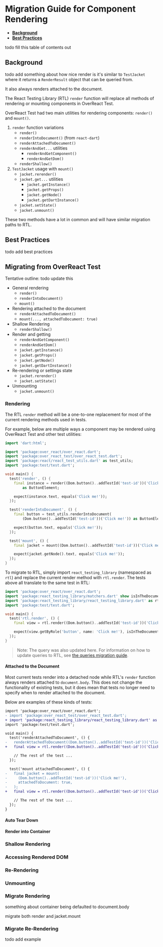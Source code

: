 # Migration Guide for Component Rendering

* __[Background](#background)__
* __[Best Practices](#best-practices)__

todo fill this table of contents out

## Background

todo add something about how nice render is
it's similar to `TestJacket` where it returns a `RenderResult` object that can be queried from.

It also always renders attached to the document.

The React Testing Library (RTL) `render` function will replace all methods of rendering or mounting components in OverReact Test.

OverReact Test had two main utilities for rendering components: `render()` and `mount()`.

1. `render` function variations
    * `render()`
    * `renderIntoDocument()` (from `react-dart`)
    * `renderAttachedToDocument()`
    * `renderAndGet...` utilities
        * `renderAndGetComponent()`
        * `renderAndGetDom()`
    * `renderShallow()`
2. `TestJacket` usage with `mount()`
    * `jacket.rerender()`
    * `jacket.get...` utilities
        * `jacket.getInstance()`
        * `jacket.getProps()`
        * `jacket.getNode()`
        * `jacket.getDartInstance()`
    * `jacket.setState()`
    * `jacket.unmount()`

These two methods have a lot in common and will have similar migration paths to RTL.

## Best Practices

todo add best practices

## Migrating from OverReact Test

Tentative outline: todo update this

* General rendering
  * `render()`
  * `renderIntoDocument()`
  * `mount()`
* Rendering attached to the document
  * `renderAttachedToDocument()`
  * `mount(..., attachedToDocument: true)`
* Shallow Rendering
  * `renderShallow()`
* Render and getting
  * `renderAndGetComponent()`
  * `renderAndGetDom()`
  * `jacket.getInstance()`
  * `jacket.getProps()`
  * `jacket.getNode()`
  * `jacket.getDartInstance()`
* Re-rendering or settings state
  * `jacket.rerender()`
  * `jacket.setState()`
* Unmounting
  * `jacket.unmount()`

### Rendering

The RTL `render` method will be a one-to-one replacement for most of the current rendering methods used in tests.

For example, below are multiple ways a component may be rendered using OverReact Test and other test utilities:

```dart
import 'dart:html';

import 'package:over_react/over_react.dart';
import 'package:over_react_test/over_react_test.dart';
import 'package:react/react_test_utils.dart' as test_utils;
import 'package:test/test.dart';

void main() {
  test('render', () {
    final instance = render((Dom.button()..addTestId('test-id'))('Click me!'))
        as ButtonElement;

    expect(instance.text, equals('Click me!'));
  });

  test('renderIntoDocument', () {
    final button = test_utils.renderIntoDocument(
        (Dom.button()..addTestId('test-id'))('Click me!')) as ButtonElement;

    expect(button.text, equals('Click me!'));
  });

  test('mount', () {
    final jacket = mount((Dom.button()..addTestId('test-id'))('Click me!'));

    expect(jacket.getNode().text, equals('Click me!'));
  });
}
```

To migrate to RTL, simply import `react_testing_library` (namespaced as `rtl`) and replace the current render method with `rtl.render`. 
The tests above all translate to the same test in RTL:

```dart
import 'package:over_react/over_react.dart';
import 'package:react_testing_library/matchers.dart' show isInTheDocument;
import 'package:react_testing_library/react_testing_library.dart' as rtl;
import 'package:test/test.dart';

void main() {
  test('rtl.render', () {
    final view = rtl.render((Dom.button()..addTestId('test-id'))('Click me!'));

    expect(view.getByRole('button', name: 'Click me!'), isInTheDocument);
  });
}
```

> Note: The query was also updated here. For information on how to update queries to RTL, see [the queries migration guide][queries-migration-guide].

#### Attached to the Document

Most current tests render into a detached node while RTL's `render` function always renders attached to `document.body`. 
This does not change the functionality of existing tests, but it does mean that tests no longer need to specify when 
to render attached to the document.

Below are examples of these kinds of tests:

```diff
import 'package:over_react/over_react.dart';
- import 'package:over_react_test/over_react_test.dart';
+ import 'package:react_testing_library/react_testing_library.dart' as rtl;
import 'package:test/test.dart';

void main() {
  test('renderAttachedToDocument', () {
-   renderAttachedToDocument((Dom.button()..addTestId('test-id'))('Click me!'));
+   final view = rtl.render((Dom.button()..addTestId('test-id'))('Click me!'));

    // The rest of the test ...
  });

  test('mount attachedToDocument', () {
-   final jacket = mount(
-     (Dom.button()..addTestId('test-id'))('Click me!'),
-     attachedToDocument: true,
-   );
+   final view = rtl.render((Dom.button()..addTestId('test-id'))('Click me!'));

    // The rest of the test ...
  });
}
```

#### Auto Tear Down
#### Render into Container

### Shallow Rendering

### Accessing Rendered DOM

### Re-Rendering

### Unmounting



### Migrate Rendering

something about container being defaulted to document.body

migrate both render and jacket.mount

### Migrate Re-Rendering

todo add example

[queries-migration-guide]: https://github.com/Workiva/react_testing_library/blob/master/doc/migration_guides/queries.md
